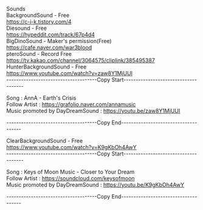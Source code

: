 Sounds   
BackgroundSound - Free   
https://c-i-k.tistory.com/4   
Diesound - Free   
https://hypeddit.com/track/67p4d4   
BigDinoSound - Maker's permission(Free)   
https://cafe.naver.com/war3blood   
pteroSound - Record Free
https://tv.kakao.com/channel/3064575/cliplink/385495387   
HunterBackgroundSound - Free   
https://www.youtube.com/watch?v=zaw8Y1MjUUI   
-------------------------------------Copy Start-------------------------------------

Song : AnnA - Earth's Crisis   
Follow Artist : https://grafolio.naver.com/annamusic   
Music promoted by DayDreamSound : https://youtu.be/zaw8Y1MjUUI

-------------------------------------Copy End-------------------------------------   
   
   
ClearBackgroundSound - Free   
https://www.youtube.com/watch?v=K9gKbOh4AwY   
-------------------------------------Copy Start-------------------------------------

Song : Keys of Moon Music - Closer to Your Dream   
Follow Artist : https://soundcloud.com/keysofmoon   
Music promoted by DayDreamSound : https://youtu.be/K9gKbOh4AwY

-------------------------------------Copy End-------------------------------------
